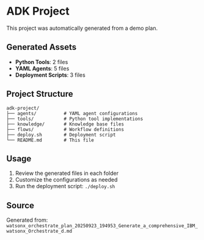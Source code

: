 # ADK Project

This project was automatically generated from a demo plan.

## Generated Assets

- **Python Tools**: 2 files
- **YAML Agents**: 5 files
- **Deployment Scripts**: 3 files

## Project Structure

```
adk-project/
├── agents/          # YAML agent configurations
├── tools/           # Python tool implementations
├── knowledge/       # Knowledge base files
├── flows/           # Workflow definitions
├── deploy.sh        # Deployment script
└── README.md        # This file
```

## Usage

1. Review the generated files in each folder
2. Customize the configurations as needed
3. Run the deployment script: `./deploy.sh`

## Source

Generated from: `watsonx_orchestrate_plan_20250923_194953_Generate_a_comprehensive_IBM_watsonx_Orchestrate_d.md`

